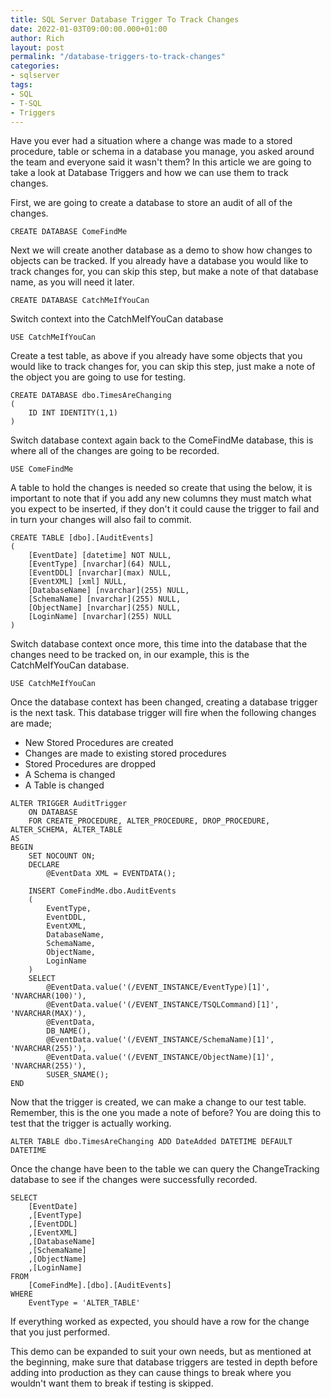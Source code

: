 ```yaml
---
title: SQL Server Database Trigger To Track Changes
date: 2022-01-03T09:00:00.000+01:00
author: Rich
layout: post
permalink: "/database-triggers-to-track-changes"
categories:
- sqlserver
tags:
- SQL
- T-SQL
- Triggers
---
```


Have you ever had a situation where a change was made to a stored procedure, table or schema in a database you manage, you asked around the team and everyone said it wasn't them? In this article we are going to take a look at Database Triggers and how we can use them to track changes. 

First, we are going to create a database to store an audit of all of the changes.

```
CREATE DATABASE ComeFindMe
```
Next we will create another database as a demo to show how changes to objects can be tracked. 
If you already have a database you would like to track changes for, you can skip this step, but make a note of that database name, as you will need it later.  

```
CREATE DATABASE CatchMeIfYouCan
```
Switch context into the CatchMeIfYouCan database

```
USE CatchMeIfYouCan
```

Create a test table, as above if you already have some objects that you would like to track changes for, you can skip this step, just make a note of the object you are going to use for testing. 

```
CREATE DATABASE dbo.TimesAreChanging 
(
	ID INT IDENTITY(1,1)
)
```

Switch database context again back to the ComeFindMe database, this is where all of the changes are going to be recorded. 

```
USE ComeFindMe
```

A table to hold the changes is needed so create that using the below, it is important to note that if you add any new columns they must match what you expect to be inserted, if they don't it could cause the trigger to fail and in turn your changes will also fail to commit. 

```
CREATE TABLE [dbo].[AuditEvents]
(
	[EventDate] [datetime] NOT NULL,
	[EventType] [nvarchar](64) NULL,
	[EventDDL] [nvarchar](max) NULL,
	[EventXML] [xml] NULL,
	[DatabaseName] [nvarchar](255) NULL,
	[SchemaName] [nvarchar](255) NULL,
	[ObjectName] [nvarchar](255) NULL,
	[LoginName] [nvarchar](255) NULL
)
```

Switch database context once more, this time into the database that the changes need to be tracked on, in our example, this is the CatchMeIfYouCan database. 

```
USE CatchMeIfYouCan
```

Once the database context has been changed, creating a database trigger is the next task. 
This database trigger will fire when the following changes are made; 

* New Stored Procedures are created
* Changes are made to existing stored procedures 
* Stored Procedures are dropped
* A Schema is changed
* A Table is changed

```
ALTER TRIGGER AuditTrigger
    ON DATABASE
    FOR CREATE_PROCEDURE, ALTER_PROCEDURE, DROP_PROCEDURE, ALTER_SCHEMA, ALTER_TABLE
AS
BEGIN
    SET NOCOUNT ON;
    DECLARE
        @EventData XML = EVENTDATA();

    INSERT ComeFindMe.dbo.AuditEvents
    (
        EventType,
        EventDDL,
        EventXML,
        DatabaseName,
        SchemaName,
        ObjectName,
        LoginName
    )
    SELECT
        @EventData.value('(/EVENT_INSTANCE/EventType)[1]',   'NVARCHAR(100)'), 
        @EventData.value('(/EVENT_INSTANCE/TSQLCommand)[1]', 'NVARCHAR(MAX)'),
        @EventData,
        DB_NAME(),
        @EventData.value('(/EVENT_INSTANCE/SchemaName)[1]',  'NVARCHAR(255)'), 
        @EventData.value('(/EVENT_INSTANCE/ObjectName)[1]',  'NVARCHAR(255)'),
        SUSER_SNAME();
END
```

Now that the trigger is created, we can make a change to our test table. Remember, this is the one you made a note of before? You are doing this to test that the trigger is actually working.

```
ALTER TABLE dbo.TimesAreChanging ADD DateAdded DATETIME DEFAULT DATETIME
```

Once the change have been to the table we can query the ChangeTracking database to see if the changes were successfully recorded.

```
SELECT 
	[EventDate]
    ,[EventType]
    ,[EventDDL]
    ,[EventXML]
    ,[DatabaseName]
    ,[SchemaName]
    ,[ObjectName]
    ,[LoginName]
FROM 
	[ComeFindMe].[dbo].[AuditEvents]
WHERE
	EventType = 'ALTER_TABLE'
```

If everything worked as expected, you should have a row for the change that you just performed. 

This demo can be expanded to suit your own needs, but as mentioned at the beginning, make sure that database triggers are tested in depth before adding into production as they can cause things to break where you wouldn't want them to break if testing is skipped. 